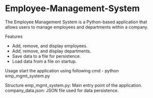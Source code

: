 # Employee-Management-System

The Employee Management System is a Python-based application that allows users to manage employees and departments within a company.

Features
- Add, remove, and display employees.
- Add, remove, and display departments.
- Save data to a file for persistence.
- Load data from a file on startup.

Usage
start the application using following cmd - 
python emp_mgmt_system.py

Structure
emp_mgmt_system.py: Main entry point of the application.
company_data.json: JSON file used for data persistence.

